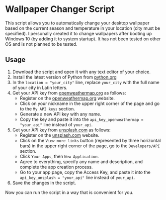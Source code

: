 # Wallpaper Changer Script
This script allows you to automatically change your desktop wallpaper based on the current season and temperature in your location (city must be specified). I personally created it to change wallpapers after booting up Windows 10 (by adding it to system startup). It has not been tested on other OS and is not planned to be tested.

## Usage
1. Download the script and open it with any text editor of your choice.
2. Install the latest version of Python from [python.org](https://www.python.org/downloads/)
3. In the `location = "your_city"` line, replace `your_city` with the full name of your city in Latin letters.
4. Get your API key from [openweathermap.org](https://openweathermap.org/) as follows:
   * Register on the [openweathermap.org](https://openweathermap.org/) website.
   * Click on your nickname in the upper right corner of the page and go to the `My API keys` section.
   * Generate a new API key with any name.
   * Copy the key and paste it into the `api_key_openweathermap = "your_api"` line instead of `your_api`.
5. Get your API key from [unsplash.com](https://unsplash.com/) as follows:
   * Register on the [unsplash.com](https://unsplash.com/) website.
   * Click on the `View more links` button (represented by three horizontal bars) in the upper right corner of the page, go to the `Developers/API` section.
   * Click `Your Apps`, then `New Application`.
   * Agree to everything, specify any name and description, and complete the app creation process.
   * Go to your app page, copy the Access Key, and paste it into the `api_key_unsplash = "your_api"` line instead of `your_api`.
6. Save the changes in the script.

Now you can run the script in a way that is convenient for you.

